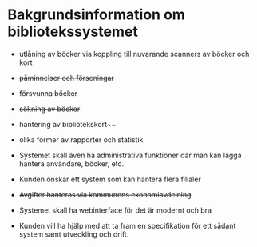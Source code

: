 # Bakgrundsinformation om bibliotekssystemet

* utlåning av böcker via koppling till nuvarande scanners av böcker och kort

* ~~påminnelser och förseningar~~

* ~~försvunna böcker~~

* ~~sökning av böcker~~

* hantering av bibliotekskort~~

* olika former av rapporter och statistik

* Systemet skall även ha administrativa funktioner där man kan lägga hantera användare, böcker, etc.

* Kunden önskar ett system som kan hantera flera filialer

* ~~Avgifter hanteras via kommunens ekonomiavdelning~~

* Systemet skall ha webinterface för det är modernt och bra

* Kunden vill ha hjälp med att ta fram en specifikation för ett sådant system samt utveckling och drift.
